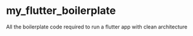 # my_flutter_boilerplate
All the boilerplate code required to run a flutter app with clean architecture
